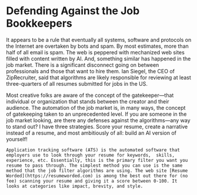 # Defending Against the Job Bookkeepers

It appears to be a rule that eventually all systems, software and protocols on the Internet are overtaken by bots and spam.  By most estimates, more than half of all email is spam. The web is peppered with mechanized web sites filled with content written by AI. And, something similar has happened in the job market. There is a significant disconnect going on between professionals and those that want to hire them. Ian Siegel, the CEO of ZipRecruiter, said that algorithms are likely responsible for reviewing at least three-quarters of all resumes submitted for jobs in the US.

Most creative folks are aware of the concept of the gatekeeper—that individual or organization that stands between the creator and their audience. The automation of the job market is, in many ways, the concept of gatekeeping taken to an unprecedented level. If you are someone in the job market looking, are there any defenses against the algorithms—any way to stand out? I have three strategies. Score your resume, create a narrative instead of a resume, and most ambitiously of all: build an AI version of yourself!

	Application tracking software (ATS) is the automated software that employers use to look through your resume for keywords,  skills, experience, etc. Essentially, this is the primary filter you want you resume to pass through. The simplest method you can use is the same method that the job filter algorithms are using. The web site [Resume Worded](https://resumeworded.com) is among the best out there for (no fee) scanning your resume and giving it a score between 0-100. It looks at categories like impact, brevity, and style.
